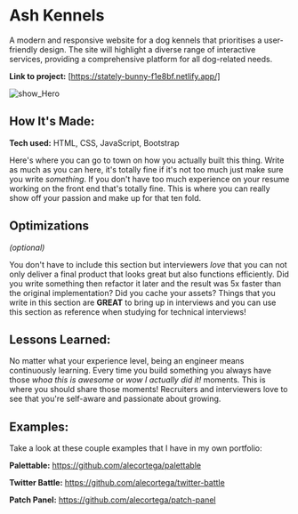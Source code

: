 # Ash Kennels 
A modern and responsive website for a dog kennels that prioritises a
user-friendly design. The site will highlight a diverse range of interactive services,
providing a comprehensive platform for all dog-related needs.

**Link to project:** [https://stately-bunny-f1e8bf.netlify.app/]

![show_Hero](https://github.com/kev-er/Ash_Kennels/assets/81853888/0a8f76c0-5407-4846-b9c7-43d82357d3b8)


## How It's Made:

**Tech used:** HTML, CSS, JavaScript, Bootstrap 

Here's where you can go to town on how you actually built this thing. Write as much as you can here, it's totally fine if it's not too much just make sure you write *something*. If you don't have too much experience on your resume working on the front end that's totally fine. This is where you can really show off your passion and make up for that ten fold.






## Optimizations
*(optional)*

You don't have to include this section but interviewers *love* that you can not only deliver a final product that looks great but also functions efficiently. Did you write something then refactor it later and the result was 5x faster than the original implementation? Did you cache your assets? Things that you write in this section are **GREAT** to bring up in interviews and you can use this section as reference when studying for technical interviews!

## Lessons Learned:

No matter what your experience level, being an engineer means continuously learning. Every time you build something you always have those *whoa this is awesome* or *wow I actually did it!* moments. This is where you should share those moments! Recruiters and interviewers love to see that you're self-aware and passionate about growing.

## Examples:
Take a look at these couple examples that I have in my own portfolio:

**Palettable:** https://github.com/alecortega/palettable

**Twitter Battle:** https://github.com/alecortega/twitter-battle

**Patch Panel:** https://github.com/alecortega/patch-panel



